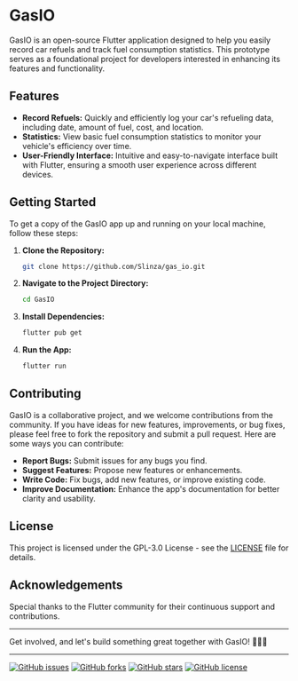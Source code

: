 # GasIO

GasIO is an open-source Flutter application designed to help you easily record car refuels and track fuel consumption statistics. This prototype serves as a foundational project for developers interested in enhancing its features and functionality.

## Features

- **Record Refuels:** Quickly and efficiently log your car's refueling data, including date, amount of fuel, cost, and location.
- **Statistics:** View basic fuel consumption statistics to monitor your vehicle's efficiency over time.
- **User-Friendly Interface:** Intuitive and easy-to-navigate interface built with Flutter, ensuring a smooth user experience across different devices.

## Getting Started

To get a copy of the GasIO app up and running on your local machine, follow these steps:

1. **Clone the Repository:**
    ```bash
    git clone https://github.com/Slinza/gas_io.git
    ```

2. **Navigate to the Project Directory:**
    ```bash
    cd GasIO
    ```

3. **Install Dependencies:**
    ```bash
    flutter pub get
    ```

4. **Run the App:**
    ```bash
    flutter run
    ```

## Contributing

GasIO is a collaborative project, and we welcome contributions from the community. If you have ideas for new features, improvements, or bug fixes, please feel free to fork the repository and submit a pull request. Here are some ways you can contribute:

- **Report Bugs:** Submit issues for any bugs you find.
- **Suggest Features:** Propose new features or enhancements.
- **Write Code:** Fix bugs, add new features, or improve existing code.
- **Improve Documentation:** Enhance the app's documentation for better clarity and usability.

## License

This project is licensed under the GPL-3.0 License - see the [LICENSE](LICENSE) file for details.

## Acknowledgements

Special thanks to the Flutter community for their continuous support and contributions.

---

Get involved, and let's build something great together with GasIO! 🚗⛽🚀

---

[![GitHub issues](https://img.shields.io/github/issues/Slinza/gas_io)](https://github.com/Slinza/gas_io/issues)
[![GitHub forks](https://img.shields.io/github/forks/Slinza/gas_io)](https://github.com/Slinza/gas_io/network)
[![GitHub stars](https://img.shields.io/github/stars//Slinza/gas_io)](https://github.com/Slinza/gas_io/stargazers)
[![GitHub license](https://img.shields.io/github/license//Slinza/gas_io)](https://github.com/Slinza/gas_io/blob/main/LICENSE)